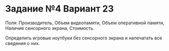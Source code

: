 # Задание №4 Вариант 23

Поля: 
Производитель,
Объем видеопамяти,
Объем оперативной памяти,
Наличие сенсорного экрана,
Стоимость.

Определить игровые ноутбуки без сенсорного экрана
и напечатать все сведения о них.
